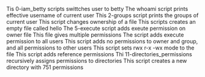Tis 0-iam_betty scripts swittches user to betty
The whoami script prints effective username of current user
This 2-groups script prints the groups of current user
This script changes ownership of a file
This scripts creates an empty file called hello
The 5-execute script adds exeute permission on owner file
This file gives multiple permissions
The script adds execute permission to all users
This script adds no permissions to owner and group, and all permissions to other users
This script sets rwx r-x -wx mode to the file
This script adds reference permissions
Thi 11-directories_permissions recursively assigns permissions to directories
This script creates a new directory with 751 permissions

